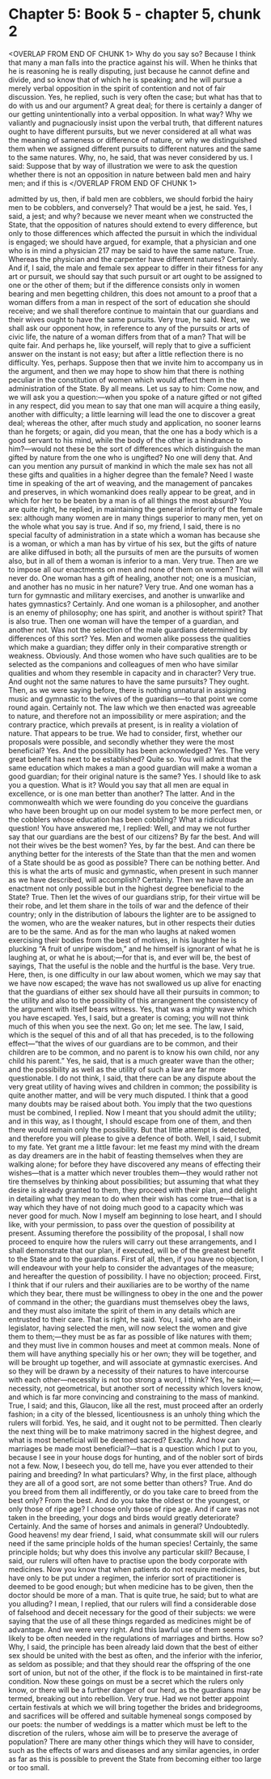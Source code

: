 # Chapter 5: Book 5 - chapter 5, chunk 2

<OVERLAP FROM END OF CHUNK 1>
Why do you say so? Because I think that many a man falls into the practice against his will. When he thinks that he is reasoning he is really disputing, just because he cannot define and divide, and so know that of which he is speaking; and he will pursue a merely verbal opposition in the spirit of contention and not of fair discussion. Yes, he replied, such is very often the case; but what has that to do with us and our argument? A great deal; for there is certainly a danger of our getting unintentionally into a verbal opposition. In what way? Why we valiantly and pugnaciously insist upon the verbal truth, that different natures ought to have different pursuits, but we never considered at all what was the meaning of sameness or difference of nature, or why we distinguished them when we assigned different pursuits to different natures and the same to the same natures. Why, no, he said, that was never considered by us. I said: Suppose that by way of illustration we were to ask the question whether there is not an opposition in nature between bald men and hairy men; and if this is
</OVERLAP FROM END OF CHUNK 1>

admitted by us, then, if bald men are cobblers, we should forbid the hairy men to be cobblers, and conversely? That would be a jest, he said. Yes, I said, a jest; and why? because we never meant when we constructed the State, that the opposition of natures should extend to every difference, but only to those differences which affected the pursuit in which the individual is engaged; we should have argued, for example, that a physician and one who is in mind a physician 217 may be said to have the same nature. True. Whereas the physician and the carpenter have different natures? Certainly. And if, I said, the male and female sex appear to differ in their fitness for any art or pursuit, we should say that such pursuit or art ought to be assigned to one or the other of them; but if the difference consists only in women bearing and men begetting children, this does not amount to a proof that a woman differs from a man in respect of the sort of education she should receive; and we shall therefore continue to maintain that our guardians and their wives ought to have the same pursuits. Very true, he said. Next, we shall ask our opponent how, in reference to any of the pursuits or arts of civic life, the nature of a woman differs from that of a man? That will be quite fair. And perhaps he, like yourself, will reply that to give a sufficient answer on the instant is not easy; but after a little reflection there is no difficulty. Yes, perhaps. Suppose then that we invite him to accompany us in the argument, and then we may hope to show him that there is nothing peculiar in the constitution of women which would affect them in the administration of the State. By all means. Let us say to him: Come now, and we will ask you a question:⁠—when you spoke of a nature gifted or not gifted in any respect, did you mean to say that one man will acquire a thing easily, another with difficulty; a little learning will lead the one to discover a great deal; whereas the other, after much study and application, no sooner learns than he forgets; or again, did you mean, that the one has a body which is a good servant to his mind, while the body of the other is a hindrance to him?⁠—would not these be the sort of differences which distinguish the man gifted by nature from the one who is ungifted? No one will deny that. And can you mention any pursuit of mankind in which the male sex has not all these gifts and qualities in a higher degree than the female? Need I waste time in speaking of the art of weaving, and the management of pancakes and preserves, in which womankind does really appear to be great, and in which for her to be beaten by a man is of all things the most absurd? You are quite right, he replied, in maintaining the general inferiority of the female sex: although many women are in many things superior to many men, yet on the whole what you say is true. And if so, my friend, I said, there is no special faculty of administration in a state which a woman has because she is a woman, or which a man has by virtue of his sex, but the gifts of nature are alike diffused in both; all the pursuits of men are the pursuits of women also, but in all of them a woman is inferior to a man. Very true. Then are we to impose all our enactments on men and none of them on women? That will never do. One woman has a gift of healing, another not; one is a musician, and another has no music in her nature? Very true. And one woman has a turn for gymnastic and military exercises, and another is unwarlike and hates gymnastics? Certainly. And one woman is a philosopher, and another is an enemy of philosophy; one has spirit, and another is without spirit? That is also true. Then one woman will have the temper of a guardian, and another not. Was not the selection of the male guardians determined by differences of this sort? Yes. Men and women alike possess the qualities which make a guardian; they differ only in their comparative strength or weakness. Obviously. And those women who have such qualities are to be selected as the companions and colleagues of men who have similar qualities and whom they resemble in capacity and in character? Very true. And ought not the same natures to have the same pursuits? They ought. Then, as we were saying before, there is nothing unnatural in assigning music and gymnastic to the wives of the guardians⁠—to that point we come round again. Certainly not. The law which we then enacted was agreeable to nature, and therefore not an impossibility or mere aspiration; and the contrary practice, which prevails at present, is in reality a violation of nature. That appears to be true. We had to consider, first, whether our proposals were possible, and secondly whether they were the most beneficial? Yes. And the possibility has been acknowledged? Yes. The very great benefit has next to be established? Quite so. You will admit that the same education which makes a man a good guardian will make a woman a good guardian; for their original nature is the same? Yes. I should like to ask you a question. What is it? Would you say that all men are equal in excellence, or is one man better than another? The latter. And in the commonwealth which we were founding do you conceive the guardians who have been brought up on our model system to be more perfect men, or the cobblers whose education has been cobbling? What a ridiculous question! You have answered me, I replied: Well, and may we not further say that our guardians are the best of our citizens? By far the best. And will not their wives be the best women? Yes, by far the best. And can there be anything better for the interests of the State than that the men and women of a State should be as good as possible? There can be nothing better. And this is what the arts of music and gymnastic, when present in such manner as we have described, will accomplish? Certainly. Then we have made an enactment not only possible but in the highest degree beneficial to the State? True. Then let the wives of our guardians strip, for their virtue will be their robe, and let them share in the toils of war and the defence of their country; only in the distribution of labours the lighter are to be assigned to the women, who are the weaker natures, but in other respects their duties are to be the same. And as for the man who laughs at naked women exercising their bodies from the best of motives, in his laughter he is plucking “A fruit of unripe wisdom,” and he himself is ignorant of what he is laughing at, or what he is about;⁠—for that is, and ever will be, the best of sayings, That the useful is the noble and the hurtful is the base. Very true. Here, then, is one difficulty in our law about women, which we may say that we have now escaped; the wave has not swallowed us up alive for enacting that the guardians of either sex should have all their pursuits in common; to the utility and also to the possibility of this arrangement the consistency of the argument with itself bears witness. Yes, that was a mighty wave which you have escaped. Yes, I said, but a greater is coming; you will not think much of this when you see the next. Go on; let me see. The law, I said, which is the sequel of this and of all that has preceded, is to the following effect⁠—“that the wives of our guardians are to be common, and their children are to be common, and no parent is to know his own child, nor any child his parent.” Yes, he said, that is a much greater wave than the other; and the possibility as well as the utility of such a law are far more questionable. I do not think, I said, that there can be any dispute about the very great utility of having wives and children in common; the possibility is quite another matter, and will be very much disputed. I think that a good many doubts may be raised about both. You imply that the two questions must be combined, I replied. Now I meant that you should admit the utility; and in this way, as I thought, I should escape from one of them, and then there would remain only the possibility. But that little attempt is detected, and therefore you will please to give a defence of both. Well, I said, I submit to my fate. Yet grant me a little favour: let me feast my mind with the dream as day dreamers are in the habit of feasting themselves when they are walking alone; for before they have discovered any means of effecting their wishes⁠—that is a matter which never troubles them⁠—they would rather not tire themselves by thinking about possibilities; but assuming that what they desire is already granted to them, they proceed with their plan, and delight in detailing what they mean to do when their wish has come true⁠—that is a way which they have of not doing much good to a capacity which was never good for much. Now I myself am beginning to lose heart, and I should like, with your permission, to pass over the question of possibility at present. Assuming therefore the possibility of the proposal, I shall now proceed to enquire how the rulers will carry out these arrangements, and I shall demonstrate that our plan, if executed, will be of the greatest benefit to the State and to the guardians. First of all, then, if you have no objection, I will endeavour with your help to consider the advantages of the measure; and hereafter the question of possibility. I have no objection; proceed. First, I think that if our rulers and their auxiliaries are to be worthy of the name which they bear, there must be willingness to obey in the one and the power of command in the other; the guardians must themselves obey the laws, and they must also imitate the spirit of them in any details which are entrusted to their care. That is right, he said. You, I said, who are their legislator, having selected the men, will now select the women and give them to them;⁠—they must be as far as possible of like natures with them; and they must live in common houses and meet at common meals. None of them will have anything specially his or her own; they will be together, and will be brought up together, and will associate at gymnastic exercises. And so they will be drawn by a necessity of their natures to have intercourse with each other⁠—necessity is not too strong a word, I think? Yes, he said;⁠—necessity, not geometrical, but another sort of necessity which lovers know, and which is far more convincing and constraining to the mass of mankind. True, I said; and this, Glaucon, like all the rest, must proceed after an orderly fashion; in a city of the blessed, licentiousness is an unholy thing which the rulers will forbid. Yes, he said, and it ought not to be permitted. Then clearly the next thing will be to make matrimony sacred in the highest degree, and what is most beneficial will be deemed sacred? Exactly. And how can marriages be made most beneficial?⁠—that is a question which I put to you, because I see in your house dogs for hunting, and of the nobler sort of birds not a few. Now, I beseech you, do tell me, have you ever attended to their pairing and breeding? In what particulars? Why, in the first place, although they are all of a good sort, are not some better than others? True. And do you breed from them all indifferently, or do you take care to breed from the best only? From the best. And do you take the oldest or the youngest, or only those of ripe age? I choose only those of ripe age. And if care was not taken in the breeding, your dogs and birds would greatly deteriorate? Certainly. And the same of horses and animals in general? Undoubtedly. Good heavens! my dear friend, I said, what consummate skill will our rulers need if the same principle holds of the human species! Certainly, the same principle holds; but why does this involve any particular skill? Because, I said, our rulers will often have to practise upon the body corporate with medicines. Now you know that when patients do not require medicines, but have only to be put under a regimen, the inferior sort of practitioner is deemed to be good enough; but when medicine has to be given, then the doctor should be more of a man. That is quite true, he said; but to what are you alluding? I mean, I replied, that our rulers will find a considerable dose of falsehood and deceit necessary for the good of their subjects: we were saying that the use of all these things regarded as medicines might be of advantage. And we were very right. And this lawful use of them seems likely to be often needed in the regulations of marriages and births. How so? Why, I said, the principle has been already laid down that the best of either sex should be united with the best as often, and the inferior with the inferior, as seldom as possible; and that they should rear the offspring of the one sort of union, but not of the other, if the flock is to be maintained in first-rate condition. Now these goings on must be a secret which the rulers only know, or there will be a further danger of our herd, as the guardians may be termed, breaking out into rebellion. Very true. Had we not better appoint certain festivals at which we will bring together the brides and bridegrooms, and sacrifices will be offered and suitable hymeneal songs composed by our poets: the number of weddings is a matter which must be left to the discretion of the rulers, whose aim will be to preserve the average of population? There are many other things which they will have to consider, such as the effects of wars and diseases and any similar agencies, in order as far as this is possible to prevent the State from becoming either too large or too small.